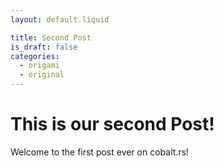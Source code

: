 ```yaml
---
layout: default.liquid

title: Second Post
is_draft: false
categories: 
  - origami
  - original
---
```


# This is our second Post!

Welcome to the first post ever on cobalt.rs!
